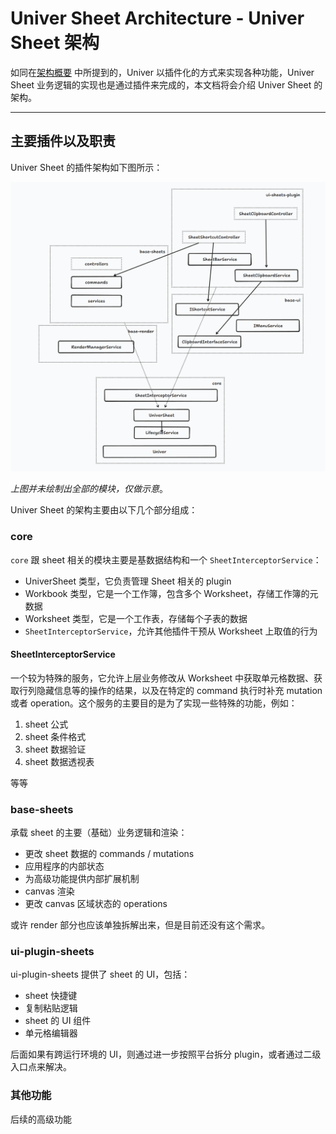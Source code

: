 # Univer Sheet Architecture - Univer Sheet 架构

如同在[架构概要](./achitecture.md) 中所提到的，Univer 以插件化的方式来实现各种功能，Univer Sheet 业务逻辑的实现也是通过插件来完成的，本文档将会介绍 Univer Sheet 的架构。

---

## 主要插件以及职责

Univer Sheet 的插件架构如下图所示：

![Univer Sheet 插件架构](../img/sheet-architecture.png)

*上图并未绘制出全部的模块，仅做示意*。

Univer Sheet 的架构主要由以下几个部分组成：

### core

`core` 跟 sheet 相关的模块主要是基数据结构和一个 `SheetInterceptorService`：

* UniverSheet 类型，它负责管理 Sheet 相关的 plugin
* Workbook 类型，它是一个工作簿，包含多个 Worksheet，存储工作簿的元数据
* Worksheet 类型，它是一个工作表，存储每个子表的数据
* `SheetInterceptorService`，允许其他插件干预从 Worksheet 上取值的行为

#### SheetInterceptorService

一个较为特殊的服务，它允许上层业务修改从 Worksheet 中获取单元格数据、获取行列隐藏信息等的操作的结果，以及在特定的 command 执行时补充 mutation 或者 operation。这个服务的主要目的是为了实现一些特殊的功能，例如：

1. sheet 公式
2. sheet 条件格式
3. sheet 数据验证
4. sheet 数据透视表

等等

### base-sheets

承载 sheet 的主要（基础）业务逻辑和渲染：

* 更改 sheet 数据的 commands / mutations
* 应用程序的内部状态
* 为高级功能提供内部扩展机制
* canvas 渲染
* 更改 canvas 区域状态的 operations

或许 render 部分也应该单独拆解出来，但是目前还没有这个需求。

### ui-plugin-sheets

ui-plugin-sheets 提供了 sheet 的 UI，包括：

* sheet 快捷键
* 复制粘贴逻辑
* sheet 的 UI 组件
* 单元格编辑器

后面如果有跨运行环境的 UI，则通过进一步按照平台拆分 plugin，或者通过二级入口点来解决。

### 其他功能

后续的高级功能